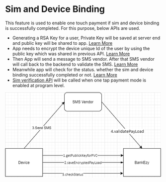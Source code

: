 # Sim and Device Binding

This feature is used to enable one touch payment if sim and device binding is successfully completed. For this purpose, below APIs are used.

* Generating a RSA Key for a user, Private Key will be saved at server end and public key will be shared to app. [Learn More](broken-reference)
* App needs to encrypt the device unique Id of the user by using the public key which was shared in previous API. [Learn More](../../../../version-1/customer-on-boarding/api-specification/sim-and-device-binding/save-encrypted-payload-api.md)
* Then App will send a message to SMS vendor. After that SMS vendor will call back to the backend to validate the SMS. [Learn More](../../../../version-1/customer-on-boarding/api-specification/sim-and-device-binding/validate-payload-api.md)
* Meanwhile app will check for the status. whether the sim and device binding successfully completed or not. [Learn More](../../../../version-1/customer-on-boarding/api-specification/sim-and-device-binding/check-status-api.md)
* [Sim verification API](../../../../version-1/customer-on-boarding/api-specification/sim-and-device-binding/sim-verification-api.md) will be called when one tap payment mode is enabled at program level.

![Sim and device binding flow](../../../../../../../../../../../.gitbook/assets/SimDeviceBinding.drawio.png)
